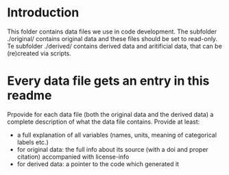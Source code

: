# Introduction
This folder contains data files we use in code development.
The subfolder ./original/ contains original data and these files should be set to read-only.
Te subfolder ./derived/ contains derived data and aritificial data, that can be (re)created via scripts.

# Every data file gets an entry in this readme
Prpovide for each data file (both the original data and the derived data) a complete description of what the data file contains.
Provide at least:

- a full explanation of all variables (names, units, meaning of categorical labels etc.)
- for original data: the full info about its source (with a doi and proper citation) accompanied with license-info
- for derived data: a pointer to the code which generated it
